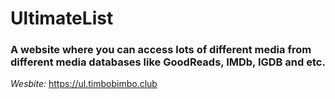 # UltimateList

### A website where you can access lots of different media from different media databases like GoodReads, IMDb, IGDB and etc.

*Wesbite:*
https://ul.timbobimbo.club
